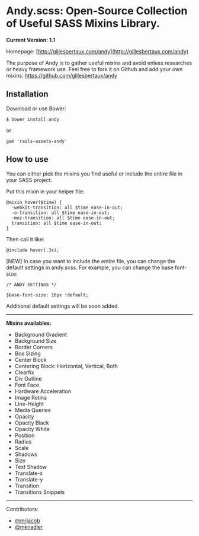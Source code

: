 # Andy.scss: Open-Source Collection of Useful SASS Mixins Library.

**Current Version: 1.1** 

Homepage: [http://gillesbertaux.com/andy](http://gillesbertaux.com/andy)
 
The purpose of Andy is to gather useful mixins and avoid enless researches or heavy framework use. Feel free to fork it on Github and add your own mixins: https://github.com/gillesbertaux/andy


## Installation

Download or use Bower:

```
$ bower install andy
```

or

```
gem 'rails-assets-andy'
```

## How to use

You can either pick the mixins you find useful or include the entire file in your SASS project.

Put this mixin in your helper file:

```
@mixin hover($time) {
  -webkit-transition: all $time ease-in-out;
  -o-transition: all $time ease-in-out;
  -moz-transition: all $time ease-in-out;
  transition: all $time ease-in-out;
}
```
Then call it like:

```
@include hover(.3s);
```

[NEW] In case you want to include the entire file, you can change the default settings in andy.scss. For example, you can change the base font-size:

```
/* ANDY SETTINGS */

$base-font-size: 16px !default;
```

Additional default settings will be soon added.

--------

**Mixins availables:**
  - Background Gradient
  - Background Size
  - Border Corners
  - Box Sizing
  - Center Block
  - Centering Block: Horizontal, Vertical, Both
  - Clearfix
  - Div Outline
  - Font Face
  - Hardware Acceleration
  - Image Retina
  - Line-Height
  - Media Queries
  - Opacity
  - Opacity Black
  - Opacity White
  - Position
  - Radius
  - Scale
  - Shadows
  - Size
  - Text Shadow
  - Translate-x
  - Translate-y
  - Transition
  - Transitions Snippets

--------

Contributors:
- [@mrjacob](https://github.com/mrjacob)
- [@mknadler](https://github.com/mknadler)